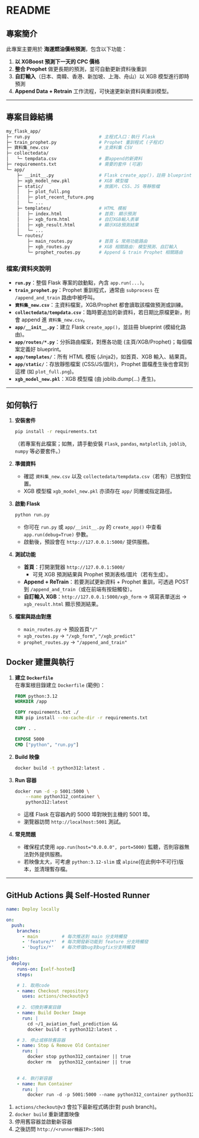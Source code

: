 # README

## 專案簡介

此專案主要用於 **海運燃油價格預測**，包含以下功能：

1. **以 XGBoost 預測下一天的 CPC 價格**  
2. **整合 Prophet** 做更長期的預測，並可自動更新資料後重訓  
3. **自訂輸入**（日本、南韓、香港、新加坡、上海、舟山）以 XGB 模型進行即時預測  
4. **Append Data + Retrain** 工作流程，可快速更新新資料與重訓模型。

---

## 專案目錄結構

```bash
my_flask_app/
├─ run.py                          # 主程式入口：執行 Flask
├─ train_prophet.py                # Prophet 重訓程式 (子程式)
├─ 資料集_new.csv                   # 主資料集 CSV
├─ collectedata/
│   └─ tempdata.csv                # 要append的新資料
├─ requirements.txt                # 需要的套件 (可選)
└─ app/
    ├─ __init__.py                 # Flask create_app()，註冊 blueprint
    ├─ xgb_model_new.pkl           # XGB 模型檔
    ├─ static/                     # 放圖片、CSS、JS 等靜態檔
    │   ├─ plot_full.png
    │   ├─ plot_recent_future.png
    │   └─ ...
    ├─ templates/                  # HTML 模板
    │   ├─ index.html              # 首頁: 顯示預測
    │   ├─ xgb_form.html           # 自訂XGB輸入表單
    │   ├─ xgb_result.html         # 顯示XGB預測結果
    │   └─ ...
    └─ routes/
        ├─ main_routes.py          # 首頁 & 常用功能路由
        ├─ xgb_routes.py           # XGB 相關路由: 模型預測、自訂輸入
        └─ prophet_routes.py       # Append & train Prophet 相關路由
```

### 檔案/資料夾說明

- **`run.py`**：整個 Flask 專案的啟動點，內含 `app.run(...)`。  
- **`train_prophet.py`**：Prophet 重訓程式，通常由 `subprocess` 在 `/append_and_train` 路由中被呼叫。  
- **`資料集_new.csv`**：主資料檔案，XGB/Prophet 都會讀取該檔做預測或訓練。  
- **`collectedata/tempdata.csv`**：臨時要追加的新資料，若日期比原檔更新，則會 append 進 `資料集_new.csv`。  
- **`app/__init__.py`**：建立 Flask `create_app()`，並註冊 blueprint (模組化路由)。  
- **`app/routes/*.py`**：分拆路由檔案，對應各功能 (主頁/XGB/Prophet)；每個檔案定義好 blueprint。  
- **`app/templates/`**：所有 HTML 模板 (Jinja2)，如首頁、XGB 輸入、結果頁。  
- **`app/static/`**：存放靜態檔案 (CSS/JS/圖片)，Prophet 圖檔產生後也會寫到這裡 (如 `plot_full.png`)。  
- **`xgb_model_new.pkl`**：XGB 模型檔 (由 joblib.dump(...) 產生)。  

---

## 如何執行

1. **安裝套件**  
   ```bash
   pip install -r requirements.txt
   ```
   （若專案有此檔案；如無，請手動安裝 `Flask`, `pandas`, `matplotlib`, `joblib`, `numpy` 等必要套件。）

2. **準備資料**  
   - 確認 `資料集_new.csv` 以及 `collectedata/tempdata.csv`（若有）已放對位置。  
   - XGB 模型檔 `xgb_model_new.pkl` 亦須存在 `app/` 同層或指定路徑。

3. **啟動 Flask**  
   ```bash
   python run.py
   ```
   - 你可在 `run.py` 或 `app/__init__.py` 的 `create_app()` 中查看 `app.run(debug=True)` 參數。  
   - 啟動後，預設會在 `http://127.0.0.1:5000/` 提供服務。

4. **測試功能**  
   - **首頁**：打開瀏覽器 `http://127.0.0.1:5000/`  
     - 可見 XGB 預測結果與 Prophet 預測表格/圖片（若有生成）。  
   - **Append + ReTrain**：若要測試更新資料 + Prophet 重訓，可透過 POST 到 `/append_and_train`（或在前端有按鈕觸發）。  
   - **自訂輸入 XGB**：`http://127.0.0.1:5000/xgb_form` → 填寫表單送出 → `xgb_result.html` 顯示預測結果。  

5. **檔案與路由對應**  
   - `main_routes.py` → 預設首頁`"/"`  
   - `xgb_routes.py` → `"/xgb_form"`, `"/xgb_predict"`  
   - `prophet_routes.py` → `"/append_and_train"`  


## Docker 建置與執行

1.  **建立 `Dockerfile`**  
    在專案根目錄建立 `Dockerfile` (範例)：
    
    ```dockerfile
    FROM python:3.12
    WORKDIR /app
    
    COPY requirements.txt ./
    RUN pip install --no-cache-dir -r requirements.txt
    
    COPY . .
    
    EXPOSE 5000
    CMD ["python", "run.py"]
    
    ```
    
2.  **Build 映像**
    
    ```bash
    docker build -t python312:latest .
    
    ```
    
3.  **Run 容器**
    
    ```bash
    docker run -d -p 5001:5000 \
        --name python312_container \
        python312:latest
    
    ```
    
    -   這樣 Flask 在容器內的 5000 埠對映到主機的 5001 埠。
    -   瀏覽器訪問 `http://localhost:5001` 測試。
4.  **常見問題**
    
    -   確保程式使用 `app.run(host="0.0.0.0", port=5000)` 監聽，否則容器無法對外提供服務。
    -   若映像太大，可考慮 `python:3.12-slim` 或 `alpine`(在此例中不可行)版本，並清理暫存檔。

---

## GitHub Actions 與 Self-Hosted Runner 

```yaml
name: Deploy locally

on:
  push:
    branches:
      - main         # 每次推送到 main 分支時觸發
      - 'feature/*'  # 每次開發新功能到 feature 分支時觸發
      - 'bugfix/*'   # 每次修復bug到bugfix分支時觸發

jobs:
  deploy:
    runs-on: [self-hosted]
    steps:

    # 1. 取用code
    - name: Checkout repository
      uses: actions/checkout@v3
    
    # 2. 切換到專案目錄
    - name: Build Docker Image
      run: |
        cd ~/1_aviation_fuel_prediction &&
        docker build -t python312:latest .

    # 3. 停止或移除舊容器
    - name: Stop & Remove Old Container
      run: |
        docker stop python312_container || true
        docker rm   python312_container || true

    
    # 4. 執行新容器
    - name: Run Container
      run: |
        docker run -d -p 5001:5000 --name python312_container python312:latest

```

1.  `actions/checkout@v3` 會拉下最新程式碼(針對 push branch)。
2.  `docker build` 重新建置映像
3.  停用舊容器並啟動新容器
4.  之後訪問 `http://<runner機器IP>:5001`
